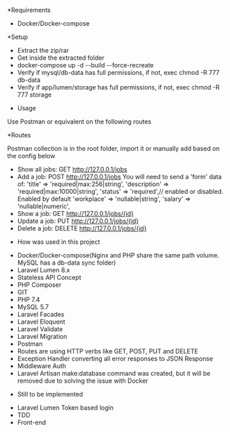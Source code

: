*Requirements

- Docker/Docker-compose


*Setup

- Extract the zip/rar
- Get inside the extracted folder
- docker-compose up -d --build --force-recreate
- Verify if mysql/db-data has full permissions, if not, exec chmod -R 777 db-data
- Verify if app/lumen/storage has full permissions, if not, exec chmod -R 777 storage


* Usage

Use Postman or equivalent on the following routes

*Routes

Postman collection is in the root folder, import it or manually add based on the config below

- Show all jobs: GET http://127.0.0.1/jobs
- Add a job: POST http://127.0.0.1/jobs
    You will need to send a 'form' data of:
        'title' => 'required|max:256|string',
        'description' => 'required|max:10000|string',
        'status' => 'required',// enabled or disabled. Enabled by default
        'workplace' => 'nullable|string',
        'salary' => 'nullable|numeric',
- Show a job: GET http://127.0.0.1/jobs/{id}
- Update a job: PUT http://127.0.0.1/jobs/{id}
- Delete a job: DELETE http://127.0.0.1/jobs/{id}

* How was used in this project

- Docker/Docker-compose(Nginx and PHP share the same path volume. MySQL has a db-data sync folder)
- Laravel Lumen 8.x
- Stateless API Concept
- PHP Composer
- GIT
- PHP 7.4
- MySQL 5.7
- Laravel Facades
- Laravel Eloquent
- Laravel Validate
- Laravel Migration
- Postman
- Routes are using HTTP verbs like GET, POST, PUT and DELETE
- Exception Handler converting all error responses to JSON Response
- Middleware Auth
- Laravel Artisan make:database command was created, but it will be removed due to solving the issue with Docker

* Still to be implemented

- Laravel Lumen Token based login
- TDD
- Front-end